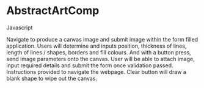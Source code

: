 # AbstractArtComp
Javascript

Navigate to produce a canvas image and submit image within the form filled application. Users will determine and inputs position, thickness of lines, length of lines / shapes, borders and fill colours. And with a button press, send image parameters onto the canvas.  User will be able to attach image, input required details and submit the form once validation passed. Instructions provided to navigate the webpage. Clear button will draw a blank shape to wipe out the canvas.
